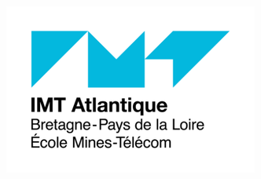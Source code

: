 <div id="ahora">
	<p align="center">
	  <img src="resources/assets/img/imt.png" title="ahora">
	</p>
</div>